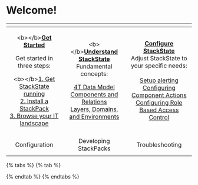 # Welcome!

<table>
  <thead>
    <tr>
      <th style="text-align:center"></th>
      <th style="text-align:center"></th>
      <th style="text-align:center"></th>
    </tr>
  </thead>
  <tbody>
    <tr>
      <td style="text-align:center">
        <p>&lt;b&gt;&lt;/b&gt;<a href="getting_started.md"><b>Get Started</b></a>
        </p>
        <p>Get started in three steps:
          <br />
        </p>
        <p>&lt;b&gt;&lt;/b&gt;<a href="setup/installation/">1. Get StackState running</a>
          <br
          /><a href="integrations/">2. Install a StackPack </a>
          <br /><a href="use/browsing_topology.md">3. Browse your IT landscape</a>
        </p>
        <p></p>
        <p></p>
      </td>
      <td style="text-align:center">
        <p>&lt;b&gt;&lt;/b&gt;<a href="https://docs.stackstate.com/concepts/"><b>Understand StackState</b></a><b><br /></b>Fundamental
          concepts:
          <br />
        </p>
        <p><a href="concepts/4t_data_model.md">4T Data Model</a>
          <br /><a href="https://docs.stackstate.com/concepts/components_and_relations/">Components and Relations</a>
          <br
          /><a href="https://docs.stackstate.com/concepts/layers_domains_and_environments/">Layers, Domains, and Environments</a>
        </p>
        <p></p>
        <p></p>
      </td>
      <td style="text-align:center">
        <p><a href="configure/"><b>Configure StackState</b></a>
          <br />Adjust StackState to your specific needs:
          <br />
          <br /><a href="use/alerting.md">Setup alerting</a>
          <br /><a href="https://docs.stackstate.com/configure/how_to_configure_component_actions/">Configuring Component Actions</a>
          <br
          /><a href="configure/how_to_set_up_roles.md">Configuring Role Based Access Control</a>
        </p>
        <p></p>
      </td>
    </tr>
    <tr>
      <td style="text-align:center"></td>
      <td style="text-align:center"></td>
      <td style="text-align:center"></td>
    </tr>
    <tr>
      <td style="text-align:center">Configuration</td>
      <td style="text-align:center">Developing StackPacks</td>
      <td style="text-align:center">Troubleshooting</td>
    </tr>
    <tr>
      <td style="text-align:center"></td>
      <td style="text-align:center"></td>
      <td style="text-align:center"></td>
    </tr>
  </tbody>
</table>

{% tabs %}
{% tab %}

{% endtab %}
{% endtabs %}

